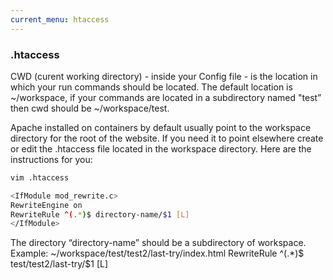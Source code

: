 ```yaml
---
current_menu: htaccess
---
```



### .htaccess

CWD (curent working directory) - inside your Config file - is the location in which your run commands should be located. The default location is ~/workspace, if your commands are located in a subdirectory named "test” then cwd should be ~/workspace/test.

Apache installed on containers by default usually point to the workspace directory for the root of the website. If you need it to point elsewhere create or edit the .htaccess file located in the workspace directory. 
Here are the instructions for you: 
```sh
vim .htaccess 
```
```sh
<IfModule mod_rewrite.c> 
RewriteEngine on 
RewriteRule ^(.*)$ directory-name/$1 [L] 
</IfModule>
```

The directory “directory-name” should be a subdirectory of workspace. Example: ~/workspace/test/test2/last-try/index.html 
RewriteRule ^(.*)$ test/test2/last-try/$1 [L]